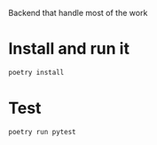 Backend that handle most of the work

# Install and run it

```bash
poetry install
```

# Test

```bash
poetry run pytest
```
